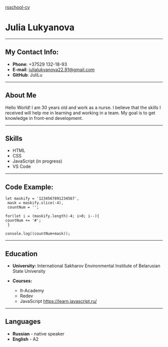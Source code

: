 [rsschool-cv](https://JuliLu.github.io/rsschool-cv/cv)

Julia Lukyanova
================
_______________

My Contact Info:
---------------
+ **Phone**: +37529 132-18-93
+ **E-mail**: julialukyanova22.91@gmail.com
+ **GitHub**: JuliLu

______________________
About Me
--------
Hello World!
I am 30 years old and work as a nurse.  I believe that the skills I received will help me in learning and working in a team. My goal is to get knowledge in front-end development.



______________________

Skills
------
+ HTML
+ CSS
+ JavaScript (in progress)
+ VS Code
_______________________



Code Example:
-------------

```
let maskify = '1234567891234567',
 mask = maskify.slice(-4),
 countNum = '';

for(let i = (maskify.length)-4; i>0; i--){
countNum += '#';
 }

console.log((countNum+mask));

```
_________
Education
----------
+ **University:** International Sakharov Environmental Institute of Belarusian State University
  
+ **Courses:**
    +    It-Academy 
    +    Redev 
    +    JavaScript https://learn.javascript.ru/

__________________________

Languages
-------
+ **Russian** - native speaker
+ **English** - A2

